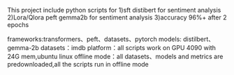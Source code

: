 This project include python scripts for 
1)sft distibert for sentiment analysis
2)Lora/Qlora peft gemma2b for sentiment analysis
3)accuracy 96%+ after 2 epochs

frameworks:transformers、peft、datasets、pytorch
models: distilbert、gemma-2b
datasets：imdb
platform：all scripts work on GPU 4090  with 24G mem,ubuntu linux
offline mode：all datasets、models and metrics are predownloaded,all the scripts run in offline mode

